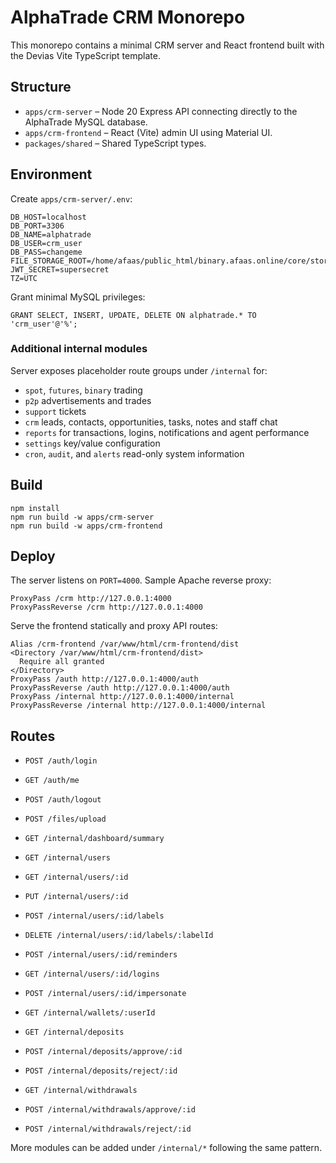 # AlphaTrade CRM Monorepo

This monorepo contains a minimal CRM server and React frontend built with the Devias Vite TypeScript template.

## Structure

- `apps/crm-server` – Node 20 Express API connecting directly to the AlphaTrade MySQL database.
- `apps/crm-frontend` – React (Vite) admin UI using Material UI.
- `packages/shared` – Shared TypeScript types.

## Environment

Create `apps/crm-server/.env`:
```
DB_HOST=localhost
DB_PORT=3306
DB_NAME=alphatrade
DB_USER=crm_user
DB_PASS=changeme
FILE_STORAGE_ROOT=/home/afaas/public_html/binary.afaas.online/core/storage/app
JWT_SECRET=supersecret
TZ=UTC
```

Grant minimal MySQL privileges:
```
GRANT SELECT, INSERT, UPDATE, DELETE ON alphatrade.* TO 'crm_user'@'%';
```

### Additional internal modules

Server exposes placeholder route groups under `/internal` for:

* `spot`, `futures`, `binary` trading
* `p2p` advertisements and trades
* `support` tickets
* `crm` leads, contacts, opportunities, tasks, notes and staff chat
* `reports` for transactions, logins, notifications and agent performance
* `settings` key/value configuration
* `cron`, `audit`, and `alerts` read-only system information

## Build

```
npm install
npm run build -w apps/crm-server
npm run build -w apps/crm-frontend
```

## Deploy

The server listens on `PORT=4000`. Sample Apache reverse proxy:
```
ProxyPass /crm http://127.0.0.1:4000
ProxyPassReverse /crm http://127.0.0.1:4000
```


Serve the frontend statically and proxy API routes:

```
Alias /crm-frontend /var/www/html/crm-frontend/dist
<Directory /var/www/html/crm-frontend/dist>
  Require all granted
</Directory>
ProxyPass /auth http://127.0.0.1:4000/auth
ProxyPassReverse /auth http://127.0.0.1:4000/auth
ProxyPass /internal http://127.0.0.1:4000/internal
ProxyPassReverse /internal http://127.0.0.1:4000/internal
```

## Routes

- `POST /auth/login`
- `GET /auth/me`
- `POST /auth/logout`
- `POST /files/upload`
- `GET /internal/dashboard/summary`
- `GET /internal/users`
- `GET /internal/users/:id`
- `PUT /internal/users/:id`
- `POST /internal/users/:id/labels`
- `DELETE /internal/users/:id/labels/:labelId`
- `POST /internal/users/:id/reminders`
- `GET /internal/users/:id/logins`
- `POST /internal/users/:id/impersonate`

- `GET /internal/wallets/:userId`
- `GET /internal/deposits`
- `POST /internal/deposits/approve/:id`
- `POST /internal/deposits/reject/:id`
- `GET /internal/withdrawals`
- `POST /internal/withdrawals/approve/:id`
- `POST /internal/withdrawals/reject/:id`




More modules can be added under `/internal/*` following the same pattern.
